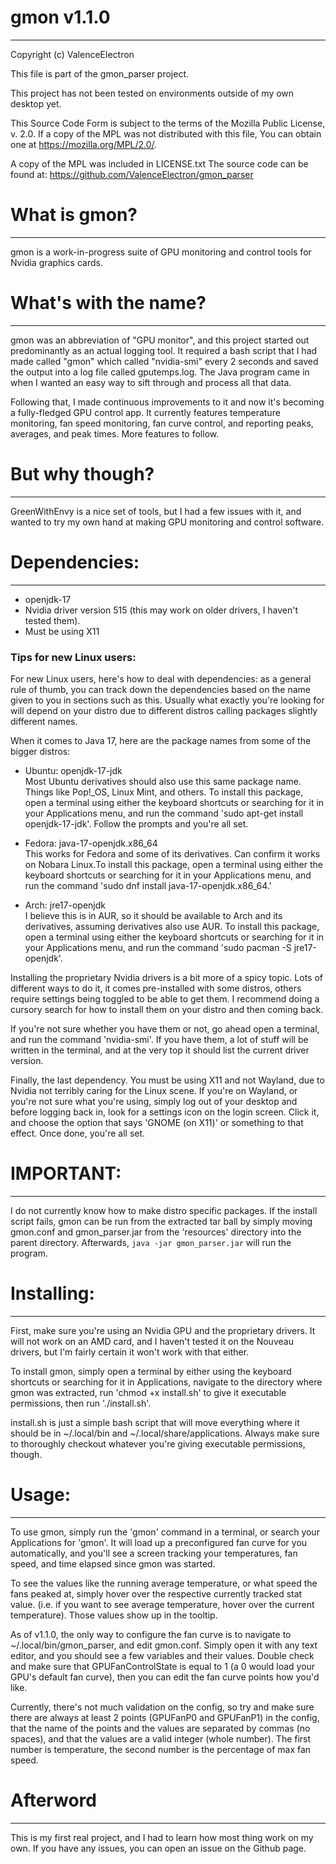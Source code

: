 
# gmon v1.1.0
___

Copyright (c) ValenceElectron

This file is part of the gmon_parser project.

This project has not been tested on environments outside of my own desktop yet.

This Source Code Form is subject to the terms of the Mozilla Public
License, v. 2.0. If a copy of the MPL was not distributed with this
file, You can obtain one at https://mozilla.org/MPL/2.0/.

A copy of the MPL was included in LICENSE.txt
The source code can be found at: https://github.com/ValenceElectron/gmon_parser


# What is gmon?
___

gmon is a work-in-progress suite of GPU monitoring and control tools for Nvidia graphics cards.

# What's with the name?
___

gmon was an abbreviation of "GPU monitor", and this project started  out predominantly as an actual logging tool. It required a bash script that I had made called "gmon" which called "nvidia-smi"
every 2 seconds and saved the output into a log file called gputemps.log. The Java program came in when I wanted an easy way to sift through and process all that data.

Following that, I made continuous improvements to it and now it's becoming a fully-fledged GPU control app.
It currently features temperature monitoring, fan speed monitoring, fan curve control, and reporting peaks, averages, and peak times. More features to follow.

# But why though? 
___

GreenWithEnvy is a nice set of tools, but I had a few issues with it, and wanted to try my own hand at making GPU monitoring
and control software.

# Dependencies: 
___

- openjdk-17
- Nvidia driver version 515 (this may work on older drivers, I haven't tested them).
- Must be using X11

### Tips for new Linux users:

For new Linux users, here's how to deal with dependencies: as a general rule of thumb, you can
track down the dependencies based on the name given to you in sections such as this. Usually what
exactly you're looking for will depend on your distro due to different distros calling packages slightly
different names.

When it comes to Java 17, here are the package names from some of the bigger distros:

- Ubuntu: openjdk-17-jdk <br>
  Most Ubuntu derivatives should also use this same package name. Things like Pop!_OS, Linux Mint,
  and others. To install this package, open a terminal using either the keyboard shortcuts or searching
  for it in your Applications menu, and run the command 'sudo apt-get install openjdk-17-jdk'. Follow
  the prompts and you're all set.

- Fedora: java-17-openjdk.x86_64 <br>
  This works for Fedora and some of its derivatives. Can confirm it works on Nobara Linux.To install
  this package, open a terminal using either the keyboard shortcuts or searching for it in your
  Applications menu, and run the command 'sudo dnf install java-17-openjdk.x86_64.'

- Arch:   jre17-openjdk <br>
  I believe this is in AUR, so it should be available to Arch and its derivatives, assuming derivatives
  also use AUR. To install this package, open a terminal using either the keyboard shortcuts or
  searching for it in your Applications menu, and run the command 'sudo pacman -S jre17-openjdk'.

Installing the proprietary Nvidia drivers is a bit more of a spicy topic. Lots of different ways to do it,
it comes pre-installed with some distros, others require settings being toggled to be able to get them. I
recommend doing a cursory search for how to install them on your distro and then coming back.

If you're not sure whether you have them or not, go ahead open a terminal, and run the command 'nvidia-smi'.
If you have them, a lot of stuff will be written in the terminal, and at the very top it should list the
current driver version.

Finally, the last dependency. You must be using X11 and not Wayland, due to Nvidia not terribly caring for
the Linux scene. If you're on Wayland, or you're not sure what you're using, simply log out of your
desktop and before logging back in, look for a settings icon on the login screen. Click it, and choose the
option that says 'GNOME (on X11)' or something to that effect. Once done, you're all set.

# IMPORTANT:
___

I do not currently know how to make distro specific packages. If the install script fails, gmon can be run
from the extracted tar ball by simply moving gmon.conf and gmon_parser.jar from the 'resources' directory into the parent
directory. Afterwards, `java -jar gmon_parser.jar` will run the program.

# Installing:
___

First, make sure you're using an Nvidia GPU and the proprietary drivers. It will not work on an AMD card,
and I haven't tested it on the Nouveau drivers, but I'm fairly certain it won't work with that either.

To install gmon, simply open a terminal by either using the keyboard shortcuts or searching for it in
Applications, navigate to the directory where gmon was extracted, run 'chmod +x install.sh' to give it
executable permissions, then run './install.sh'.

install.sh is just a simple bash script that will move everything where it should be in ~/.local/bin and
~/.local/share/applications. Always make sure to thoroughly checkout whatever you're giving executable
permissions, though.


# Usage: 
___

To use gmon, simply run the 'gmon' command in a terminal, or search your Applications for 'gmon'. It will
load up a preconfigured fan curve for you automatically, and you'll see a screen tracking your temperatures,
fan speed, and time elapsed since gmon was started.

To see the values like the running average temperature, or what speed the fans peaked at, simply hover over
the respective currently tracked stat value. (i.e. if you want to see average temperature, hover over the current
temperature). Those values show up in the tooltip.

As of v1.1.0, the only way to configure the fan curve is to navigate to ~/.local/bin/gmon_parser, and
edit gmon.conf. Simply open it with any text editor, and you should see a few variables and their values.
Double check and make sure that GPUFanControlState is equal to 1 (a 0 would load your GPU's default fan
curve), then you can edit the fan curve points how you'd like.

Currently, there's not much validation on the config, so try and make sure there are always at least 2
points (GPUFanP0 and GPUFanP1) in the config, that the name of the points and the values are separated by
commas (no spaces), and that the values are a valid integer (whole number). The first number is temperature,
the second number is the percentage of max fan speed.

# Afterword
___

This is my first real project, and I had to learn how most thing work on my own. If you have any issues,
you can open an issue on the Github page.

